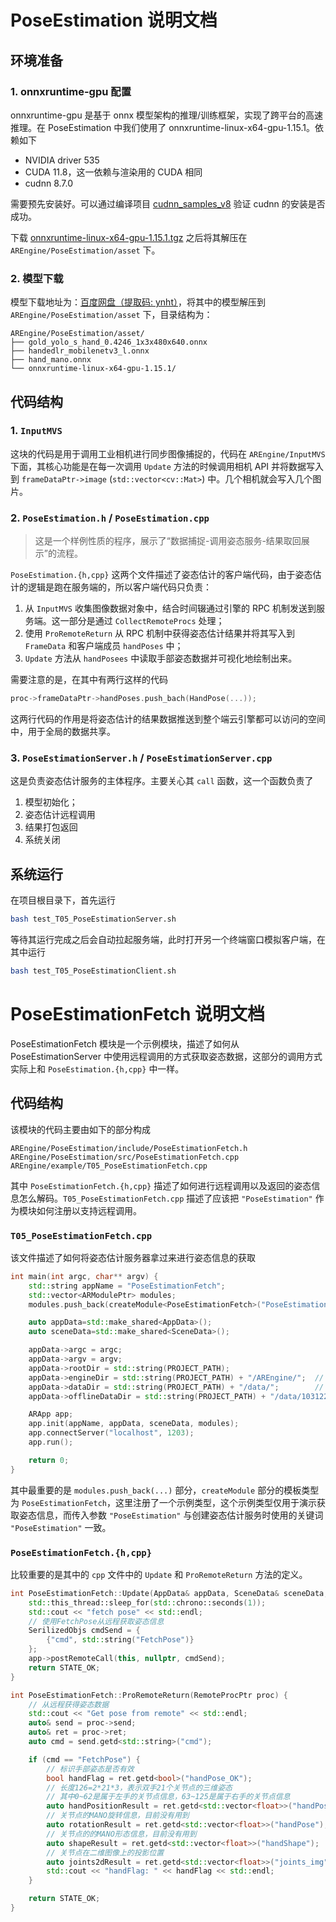 # PoseEstimation 说明文档

## 环境准备

### 1. onnxruntime-gpu 配置

onnxruntime-gpu 是基于 onnx 模型架构的推理/训练框架，实现了跨平台的高速推理。在 PoseEstimation 中我们使用了 onnxruntime-linux-x64-gpu-1.15.1。依赖如下

- NVIDIA driver 535
- CUDA 11.8，这一依赖与渲染用的 CUDA 相同
- cudnn 8.7.0

需要预先安装好。可以通过编译项目 [cudnn_samples_v8](https://github.com/johnpzh/cudnn_samples_v8) 验证 cudnn 的安装是否成功。

下载 [onnxruntime-linux-x64-gpu-1.15.1.tgz](https://github.com/microsoft/onnxruntime/releases/download/v1.15.1/onnxruntime-linux-x64-gpu-1.15.1.tgz) 之后将其解压在 `AREngine/PoseEstimation/asset` 下。

### 2. 模型下载

模型下载地址为：[百度网盘（提取码: ynht）](https://pan.baidu.com/s/108q7QSFwrQlZnO4l7LHfXA?pwd=ynht)，将其中的模型解压到 `AREngine/PoseEstimation/asset` 下，目录结构为：

```
AREngine/PoseEstimation/asset/
├── gold_yolo_s_hand_0.4246_1x3x480x640.onnx
├── handedlr_mobilenetv3_l.onnx
├── hand_mano.onnx
└── onnxruntime-linux-x64-gpu-1.15.1/
```

## 代码结构

### 1. `InputMVS`

这块的代码是用于调用工业相机进行同步图像捕捉的，代码在 `AREngine/InputMVS` 下面，其核心功能是在每一次调用 `Update` 方法的时候调用相机 API 并将数据写入到 `frameDataPtr->image` (`std::vector<cv::Mat>`) 中。几个相机就会写入几个图片。

### 2. `PoseEstimation.h` / `PoseEstimation.cpp`

> 这是一个样例性质的程序，展示了“数据捕捉-调用姿态服务-结果取回展示”的流程。

`PoseEstimation.{h,cpp}` 这两个文件描述了姿态估计的客户端代码，由于姿态估计的逻辑是跑在服务端的，所以客户端代码只负责：

1. 从 `InputMVS` 收集图像数据对象中，结合时间辍通过引擎的 RPC 机制发送到服务端。这一部分是通过 `CollectRemoteProcs` 处理；
2. 使用 `ProRemoteReturn` 从 RPC 机制中获得姿态估计结果并将其写入到 `FrameData` 和客户端成员 `handPoses` 中；
3. `Update` 方法从 `handPosees` 中读取手部姿态数据并可视化地绘制出来。

需要注意的是，在其中有两行这样的代码
```cpp
proc->frameDataPtr->handPoses.push_bach(HandPose(...));
```
这两行代码的作用是将姿态估计的结果数据推送到整个端云引擎都可以访问的空间中，用于全局的数据共享。

### 3. `PoseEstimationServer.h` / `PoseEstimationServer.cpp`

这是负责姿态估计服务的主体程序。主要关心其 `call` 函数，这一个函数负责了

1. 模型初始化；
2. 姿态估计远程调用
3. 结果打包返回
4. 系统关闭

## 系统运行

在项目根目录下，首先运行

```bash
bash test_T05_PoseEstimationServer.sh
```

等待其运行完成之后会自动拉起服务端，此时打开另一个终端窗口模拟客户端，在其中运行

```bash
bash test_T05_PoseEstimationClient.sh
```

# PoseEstimationFetch 说明文档

PoseEstimationFetch 模块是一个示例模块，描述了如何从 PoseEstimationServer 中使用远程调用的方式获取姿态数据，这部分的调用方式实际上和 `PoseEstimation.{h,cpp}` 中一样。

## 代码结构

该模块的代码主要由如下的部分构成

```
AREngine/PoseEstimation/include/PoseEstimationFetch.h
AREngine/PoseEstimation/src/PoseEstimationFetch.cpp
AREngine/example/T05_PoseEstimationFetch.cpp
```

其中 `PoseEstimationFetch.{h,cpp}` 描述了如何进行远程调用以及返回的姿态信息怎么解码。`T05_PoseEstimationFetch.cpp` 描述了应该把 `"PoseEstimation"` 作为模块如何注册以支持远程调用。

### `T05_PoseEstimationFetch.cpp`

该文件描述了如何将姿态估计服务器拿过来进行姿态信息的获取

```cpp
int main(int argc, char** argv) {
    std::string appName = "PoseEstimationFetch";
    std::vector<ARModulePtr> modules;
    modules.push_back(createModule<PoseEstimationFetch>("PoseEstimation"));

    auto appData=std::make_shared<AppData>();
	auto sceneData=std::make_shared<SceneData>();

    appData->argc = argc;
    appData->argv = argv;
    appData->rootDir = std::string(PROJECT_PATH);
    appData->engineDir = std::string(PROJECT_PATH) + "/AREngine/";  // for test
    appData->dataDir = std::string(PROJECT_PATH) + "/data/";        // for test
    appData->offlineDataDir = std::string(PROJECT_PATH) + "/data/10312218";

	ARApp app;
	app.init(appName, appData, sceneData, modules);
	app.connectServer("localhost", 1203);
	app.run();

    return 0;
}
```

其中最重要的是 `modules.push_back(...)` 部分，`createModule` 部分的模板类型为 `PoseEstimationFetch`，这里注册了一个示例类型，这个示例类型仅用于演示获取姿态信息，而传入参数 `"PoseEstimation"` 与创建姿态估计服务时使用的关键词 `"PoseEstimation"` 一致。

### `PoseEstimationFetch.{h,cpp}`

比较重要的是其中的 `cpp` 文件中的 `Update` 和 `ProRemoteReturn` 方法的定义。

```cpp
int PoseEstimationFetch::Update(AppData& appData, SceneData& sceneData, FrameDataPtr frameDataPtr) {
    std::this_thread::sleep_for(std::chrono::seconds(1));
    std::cout << "fetch pose" << std::endl;
    // 使用FetchPose从远程获取姿态信息
    SerilizedObjs cmdSend = {
        {"cmd", std::string("FetchPose")}
    };
    app->postRemoteCall(this, nullptr, cmdSend);
    return STATE_OK;
}

int PoseEstimationFetch::ProRemoteReturn(RemoteProcPtr proc) {
    // 从远程获得姿态数据
    std::cout << "Get pose from remote" << std::endl;
    auto& send = proc->send;
    auto& ret = proc->ret;
    auto cmd = send.getd<std::string>("cmd");

    if (cmd == "FetchPose") {
        // 标识手部姿态是否有效
        bool handFlag = ret.getd<bool>("handPose_OK");
        // 长度126=2*21*3，表示双手21个关节点的三维姿态
        // 其中0~62是属于左手的关节点信息，63~125是属于右手的关节点信息
        auto handPositionResult = ret.getd<std::vector<float>>("handPosition");
        // 关节点的MANO旋转信息，目前没有用到
        auto rotationResult = ret.getd<std::vector<float>>("handPose");
        // 关节点的的MANO形态信息，目前没有用到
        auto shapeResult = ret.getd<std::vector<float>>("handShape");
        // 关节点在二维图像上的投影位置
        auto joints2dResult = ret.getd<std::vector<float>>("joints_img");
        std::cout << "handFlag: " << handFlag << std::endl;
    }

    return STATE_OK;
}
```
